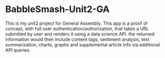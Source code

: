 # BabbleSmash-Unit2-GA
This is my unit2 project for General Assembly. This app is a proof of concept, with full user authentication/authorization, that takes a URL submitted by user and renders it using a data science API. the returned information would then include content tags, sentiment analysis, text summarization, charts, graphs and supplemental article info via additional API queries.
